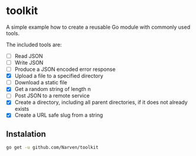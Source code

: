 # toolkit

A simple example how to create a reusable Go module with commonly used tools.

The included tools are:

- [ ] Read JSON
- [ ] Write JSON
- [ ] Produce a JSON encoded error response
- [x] Upload a file to a specified directory
- [ ] Download a static file
- [x] Get a random string of length n
- [ ] Post JSON to a remote service
- [x] Create a directory, including all parent directories, if it does not already exists
- [x] Create a URL safe slug from a string

## Instalation

```bash
go get -u github.com/Narven/toolkit
```
